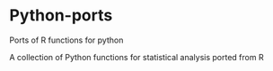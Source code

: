 # Python-ports
Ports of R functions for python

A collection of Python functions for statistical analysis ported from R
